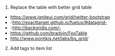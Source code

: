 1. Replace the table with better grid table
 - https://www.igniteui.com/grid/twitter-bootstrap
 - -http://exacttarget.github.io/fuelux/#datagrid-
 - -http://backgridjs.com/-
 - https://github.com/bradvin/FooTable
 - http://www.pontikis.net/labs/bs_grid/
2. Add tags to item list